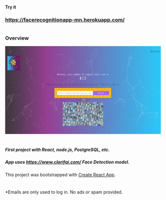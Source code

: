 
#### Try it
### https://facerecognitionapp-mn.herokuapp.com/

#
### Overview
![Image of overwiev](https://raw.githubusercontent.com/mikolajnowak97/facerecognitionapp/master/_images/overview.png)
#

##### First project with React, node.js, PostgreSQL, etc.

##### App uses https://www.clarifai.com/ Face Detection model. 

This project was bootstrapped with [Create React App](https://github.com/facebook/create-react-app).

#
*Emails are only used to log in. No ads or spam provided.

